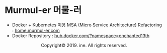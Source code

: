 # Murmul-er 머물-러
- Docker + Kubernetes 이용 MSA (Micro Service Architecture) Refactoring : <a href="http://home.murmul-er.com/">home.murmul-er.com</a>
- Docker Repository : <a href="http://hub.docker.com/?namespace=enchanted13th">hub.docker.com/?namespace=enchanted13th</a>



<p align="center">Copyright&copy; 2019. ine. All rights reserved.</p>
